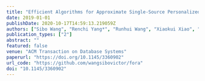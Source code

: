 ```yaml
---
title: "Efficient Algorithms for Approximate Single-Source Personalized PageRank Queries"
date: 2019-01-01
publishDate: 2020-10-17T14:59:13.219059Z
authors: ["Sibo Wang", "Renchi Yang*", "Runhui Wang", "Xiaokui Xiao", "Zhewei Wei", "Wenqing Lin", "Yin Yang", "Nan Tang"]
publication_types: ["2"]
abstract: ""
featured: false
venue: "ACM Transaction on Database Systems"
paperurl: "https://doi.org/10.1145/3360902"
url_code: "https://github.com/wangsibovictor/fora"
doi: "10.1145/3360902"
---
```

